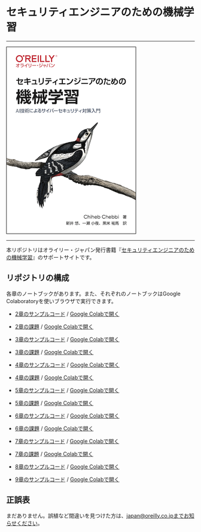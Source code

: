 # セキュリティエンジニアのための機械学習

---

![表紙](mastering-machine-learning-penetration-testing-ja.png)

---

本リポジトリはオライリー・ジャパン発行書籍『[セキュリティエンジニアのための機械学習](https://www.oreilly.co.jp/books/9784873119076/)』のサポートサイトです。

## リポジトリの構成

各章のノートブックがあります。また、それぞれのノートブックはGoogle Colaboratoryを使いブラウザで実行できます。

- [2章のサンプルコード](https://github.com/oreilly-japan/ml-security-jp/blob/master/ch02/Chapter2.ipynb) / [Google Colabで開く](https://colab.research.google.com/github/oreilly-japan/ml-security-jp/blob/master/ch02/Chapter2.ipynb)

- [2章の課題](https://github.com/oreilly-japan/ml-security-jp/blob/master/ch02/Chapter2_Practice.ipynb) / [Google Colabで開く](https://colab.research.google.com/github/oreilly-japan/ml-security-jp/blob/master/ch02/Chapter2_Practice.ipynb)

- [3章のサンプルコード](https://github.com/oreilly-japan/ml-security-jp/blob/master/ch03/Chapter3.ipynb) / [Google Colabで開く](https://colab.research.google.com/github/oreilly-japan/ml-security-jp/blob/master/ch03/Chapter3.ipynb)

- [3章の課題](https://github.com/oreilly-japan/ml-security-jp/blob/master/ch03/Chapter3_Practice.ipynb) / [Google Colabで開く](https://colab.research.google.com/github/oreilly-japan/ml-security-jp/blob/master/ch03/Chapter3_Practice.ipynb)

- [4章のサンプルコード](https://github.com/oreilly-japan/ml-security-jp/blob/master/ch04/Chapter4.ipynb) / [Google Colabで開く](https://colab.research.google.com/github/oreilly-japan/ml-security-jp/blob/master/ch04/Chapter4.ipynb)

- [4章の課題](https://github.com/oreilly-japan/ml-security-jp/blob/master/ch04/Chapter4_Practice.ipynb) / [Google Colabで開く](https://colab.research.google.com/github/oreilly-japan/ml-security-jp/blob/master/ch04/Chapter4_Practice.ipynb)

- [5章のサンプルコード](https://github.com/oreilly-japan/ml-security-jp/blob/master/ch05/Chapter5.ipynb) / [Google Colabで開く](https://colab.research.google.com/github/oreilly-japan/ml-security-jp/blob/master/ch05/Chapter5.ipynb)

- [5章の課題](https://github.com/oreilly-japan/ml-security-jp/blob/master/ch05/Chapter5_Practice.ipynb) / [Google Colabで開く](https://colab.research.google.com/github/oreilly-japan/ml-security-jp/blob/master/ch05/Chapter5_Practice.ipynb)

- [6章のサンプルコード](https://github.com/oreilly-japan/ml-security-jp/blob/master/ch06/Chapter6.ipynb) / [Google Colabで開く](https://colab.research.google.com/github/oreilly-japan/ml-security-jp/blob/master/ch06/Chapter6.ipynb)

- [6章の課題](https://github.com/oreilly-japan/ml-security-jp/blob/master/ch06/Chapter6_Practice.ipynb) / [Google Colabで開く](https://colab.research.google.com/github/oreilly-japan/ml-security-jp/blob/master/ch06/Chapter6_Practice.ipynb)

- [7章のサンプルコード](https://github.com/oreilly-japan/ml-security-jp/blob/master/ch07/Chapter7.ipynb) / [Google Colabで開く](https://colab.research.google.com/github/oreilly-japan/ml-security-jp/blob/master/ch07/Chapter7.ipynb)

- [7章の課題](https://github.com/oreilly-japan/ml-security-jp/blob/master/ch07/Chapter7_Practice.ipynb) / [Google Colabで開く](https://colab.research.google.com/github/oreilly-japan/ml-security-jp/blob/master/ch07/Chapter7_Practice.ipynb)

- [8章のサンプルコード](https://github.com/oreilly-japan/ml-security-jp/blob/master/ch08/Chapter8.ipynb) / [Google Colabで開く](https://colab.research.google.com/github/oreilly-japan/ml-security-jp/blob/master/ch08/Chapter8.ipynb)

- [9章のサンプルコード](https://github.com/oreilly-japan/ml-security-jp/blob/master/ch09/Chapter9.ipynb) / [Google Colabで開く](https://colab.research.google.com/github/oreilly-japan/ml-security-jp/blob/master/ch09/Chapter9.ipynb)



## 正誤表

まだありません。誤植など間違いを見つけた方は、japan@oreilly.co.jpまでお知らせください。
